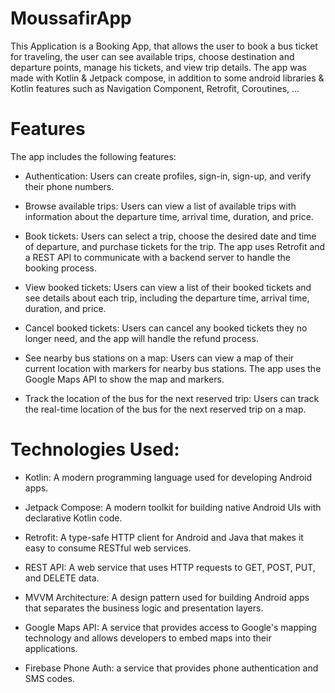 # MoussafirApp
This Application is a Booking App, that allows the user to book a bus ticket for traveling, the user can see available trips, choose destination and departure points,
manage his tickets, and view trip details.
The app was made with Kotlin & Jetpack compose, in addition to some android libraries & Kotlin features such as Navigation Component, Retrofit, Coroutines, ...

# Features
The app includes the following features:

- Authentication: Users can create profiles, sign-in, sign-up, and verify their phone numbers.

- Browse available trips: Users can view a list of available trips with information about the departure time, arrival time, duration, and price.

- Book tickets: Users can select a trip, choose the desired date and time of departure, and purchase tickets for the trip. The app uses Retrofit and a REST API to communicate with a backend server to handle the booking process.

- View booked tickets: Users can view a list of their booked tickets and see details about each trip, including the departure time, arrival time, duration, and price.

- Cancel booked tickets: Users can cancel any booked tickets they no longer need, and the app will handle the refund process.

- See nearby bus stations on a map: Users can view a map of their current location with markers for nearby bus stations. The app uses the Google Maps API to show the map and markers.

- Track the location of the bus for the next reserved trip: Users can track the real-time location of the bus for the next reserved trip on a map.

# Technologies Used:

- Kotlin: A modern programming language used for developing Android apps.

- Jetpack Compose: A modern toolkit for building native Android UIs with declarative Kotlin code.

- Retrofit: A type-safe HTTP client for Android and Java that makes it easy to consume RESTful web services.

- REST API: A web service that uses HTTP requests to GET, POST, PUT, and DELETE data.

- MVVM Architecture: A design pattern used for building Android apps that separates the business logic and presentation layers.

- Google Maps API: A service that provides access to Google's mapping technology and allows developers to embed maps into their applications.

- Firebase Phone Auth: a service that provides phone authentication and SMS codes.
